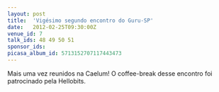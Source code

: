 ```yaml
---
layout: post
title:  'Vigésimo segundo encontro do Guru-SP'
date:   2012-02-25T09:30:00Z
venue_id: 7
talk_ids: 48 49 50 51
sponsor_ids: 
picasa_album_id: 5713152707117443473
---
```


<p>
	Mais uma vez reunidos na Caelum! O coffee-break desse encontro foi patrocinado pela Hellobits.</p>

